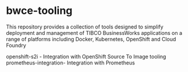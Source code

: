 # bwce-tooling

This repository provides a collection of tools designed to simplify deployment and management of TIBCO BusinessWorks applications on a range of platforms including Docker, Kubernetes, OpenShift and Cloud Foundry

openshift-s2i - Integration with OpenShift Source To Image tooling
prometheus-integration- Integration with Prometheus
